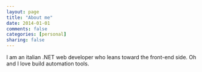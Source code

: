 ```yaml
---
layout: page
title: "About me"
date: 2014-01-01 
comments: false
categories: [personal]
sharing: false
---
```


I am an italian .NET web developer who leans toward the front-end side. Oh and I love build automation tools.